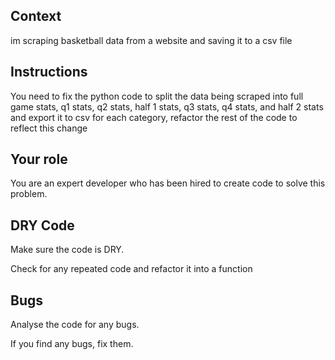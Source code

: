 ## Context
im scraping basketball data from a website and saving it to a csv file

## Instructions

You need to fix the python code to split the data being scraped into full game stats, q1 stats, q2 stats, half 1 stats, q3 stats, q4 stats, and half 2 stats and export it to csv for each category, refactor the rest of the code to reflect this change

## Your role 

You are an expert developer who has been hired to create code to solve this problem.


## DRY Code

Make sure the code is DRY.

Check for any repeated code and refactor it into a function

## Bugs

Analyse the code for any bugs.

If you find any bugs, fix them.
